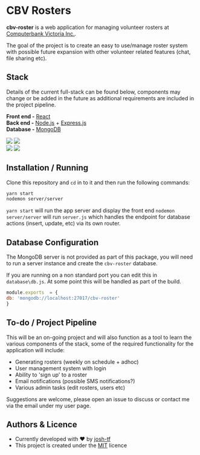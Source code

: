 # CBV Rosters

**cbv-roster** is a web application for managing volunteer rosters at [Computerbank Victoria Inc.](http://computerbank.org.au).

The goal of the project is to create an easy to use/manage roster system with possible future expansion with other volunteer related features (chat, file sharing etc).

## Stack

Details of the current full-stack can be found below, components may change or be added in the future as additional requirements are included in the project pipeline.

**Front end -** [React](https://reactjs.org/) <br>
**Back end -** [Node.js](https://nodejs.org/) + [Express.js](https://expressjs.com/) <br>
**Database -** [MongoDB](https://www.mongodb.com/) <br>

![](https://i.imgur.com/CylWiH5.jpg) ![](https://i.imgur.com/EGWlnxq.jpg) <br>
![](https://i.imgur.com/QWG5K3P.jpg) ![](https://i.imgur.com/8k0NJQN.jpg)


## Installation / Running

Clone this repository and `cd` in to it and then run the following commands:
```bash
yarn start
nodemon server/server
```
`yarn start` will run the app server and display the front end
`nodemon server/server` will run `server.js` which handles the endpoint for database actions (insert, update, etc) via its own router.

## Database Configuration
The MongoDB server is not provided as part of this package, you will need to run a server instance and create the `cbv-roster` database.

If you are running on a non standard port you can edit this in `database\db.js`. At some point this will be handled as part of the build.
```javascript
module.exports  = {
db: 'mongodb://localhost:27017/cbv-roster'
}
```

## To-do / Project Pipeline

This will be an on-going project and will also function as a tool to learn the various components of the stack, some of the required functionality for the application will include:

 - Generating rosters (weekly on schedule + adhoc)
 - User management system with login
 - Ability to 'sign up' to a roster
 - Email notifications (possible SMS notifications?)
 - Various admin tasks (edit rosters, users etc)

Suggestions are welcome, please open an issue to discuss or contact me via the email under my user page.

## Authors & Licence

- Currently developed with ❤️ by [josh-tf](https://github.com/josh-tf) 
- This project is created under the [MIT](https://choosealicense.com/licenses/mit/) licence
